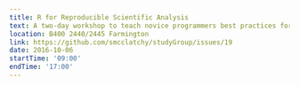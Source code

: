 ```yaml
---
title: R for Reproducible Scientific Analysis
text: A two-day workshop to teach novice programmers best practices for using R for data analysis.
location: B400 2440/2445 Farmington
link: https://github.com/smcclatchy/studyGroup/issues/19
date: 2016-10-06
startTime: '09:00'
endTime: '17:00'
---
```

